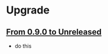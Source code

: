 # Upgrade

## [From 0.9.0 to Unreleased]

- do this


[From 0.9.0 to Unreleased]: https://github.com/shopsys/shopsys/compare/0.9.0...HEAD
